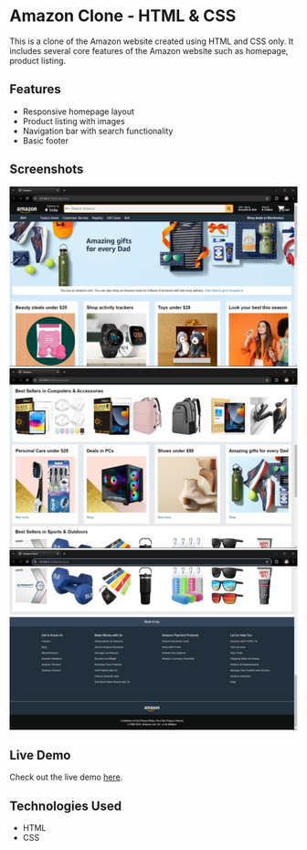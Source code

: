 # Amazon Clone - HTML & CSS

This is a clone of the Amazon website created using HTML and CSS only. It includes several core features of the Amazon website such as homepage, product listing.

## Features

- Responsive homepage layout
- Product listing with images
- Navigation bar with search functionality
- Basic footer

## Screenshots

![Homepage](HomePage.png)
![Product Listing](Products.png)
![Footer](Footer.png)

## Live Demo

Check out the live demo [here](https://luckysoni10.github.io/amazone-clone/).

## Technologies Used

- HTML
- CSS

